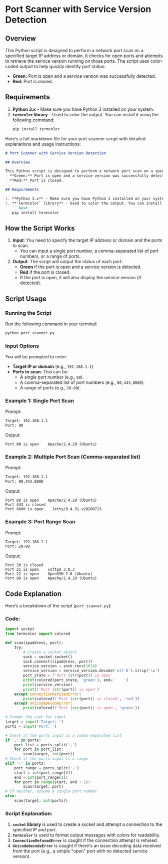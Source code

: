 # Port Scanner with Service Version Detection

## Overview

This Python script is designed to perform a network port scan on a specified target IP address or domain. It checks for open ports and attempts to retrieve the service version running on those ports. The script uses color-coded output to help quickly identify port status:
- **Green:** Port is open and a service version was successfully detected.
- **Red:** Port is closed.

## Requirements

1. **Python 3.x** - Make sure you have Python 3 installed on your system.
2. **`termcolor` library** - Used to color the output. You can install it using the following command:
   ```bash
   pip install termcolor
Here’s a full markdown file for your port scanner script with detailed explanations and usage instructions:

```markdown
# Port Scanner with Service Version Detection

## Overview

This Python script is designed to perform a network port scan on a specified target IP address or domain. It checks for open ports and attempts to retrieve the service version running on those ports. The script uses color-coded output to help quickly identify port status:
- **Green:** Port is open and a service version was successfully detected.
- **Red:** Port is closed.

## Requirements

1. **Python 3.x** - Make sure you have Python 3 installed on your system.
2. **`termcolor` library** - Used to color the output. You can install it using the following command:
   ```bash
   pip install termcolor
   ```

## How the Script Works

1. **Input**: You need to specify the target IP address or domain and the ports to scan.
   - You can input a single port number, a comma-separated list of port numbers, or a range of ports.
2. **Output**: The script will output the status of each port:
   - **Green** if the port is open and a service version is detected.
   - **Red** if the port is closed.
   - If the port is open, it will also display the service version (if detected).

## Script Usage

### Running the Script

Run the following command in your terminal:

```bash
python port_scanner.py
```

### Input Options

You will be prompted to enter:
- **Target IP or domain** (e.g., `192.168.1.1`)
- **Ports to scan**: This can be:
  - A single port number (e.g., `80`).
  - A comma-separated list of port numbers (e.g., `80,443,8080`).
  - A range of ports (e.g., `20-80`).

### Example 1: Single Port Scan
Prompt:
```bash
Target: 192.168.1.1
Port: 80
```
Output:
```
Port 80 is open    Apache/2.4.29 (Ubuntu)
```

### Example 2: Multiple Port Scan (Comma-separated list)
Prompt:
```bash
Target: 192.168.1.1
Port: 80,443,8080
```
Output:
```
Port 80 is open    Apache/2.4.29 (Ubuntu)
Port 443 is closed
Port 8080 is open    Jetty/9.4.31.v20200723
```

### Example 3: Port Range Scan
Prompt:
```bash
Target: 192.168.1.1
Port: 20-80
```
Output:
```
Port 20 is closed
Port 21 is open    vsftpd 3.0.3
Port 22 is open    OpenSSH 7.6 (Ubuntu)
Port 80 is open    Apache/2.4.29 (Ubuntu)
```

## Code Explanation

Here’s a breakdown of the script (`port_scanner.py`):

### Code:
```python
import socket
from termcolor import colored

def scan(ipaddress, port):
    try:
        # Create a socket object
        sock = socket.socket()
        sock.connect((ipaddress, port))
        service_version = sock.recv(1024)
        service_version = service_version.decode('utf-8').strip('\n')
        port_state = f'Port {str(port)} is open'
        print(colored(port_state, 'green'), end='    ')
        print(service_version)
        print(f'Port {str(port)} is open')
    except ConnectionRefusedError:
        print(colored(f'Port {str(port)} is closed', 'red'))
    except UnicodeDecodeError:
        print(colored(f'Port {str(port)} is open', 'green'))

# Prompt the user for input
target = input('Target: ')
ports = input('Port: ')

# Check if the ports input is a comma-separated list
if ',' in ports:
    port_list = ports.split(',')
    for port in port_list:
        scan(target, int(port))
# Check if the ports input is a range
elif '-' in ports:
    port_range = ports.split('-')
    start = int(port_range[0])
    end = int(port_range[1])
    for port in range(start, end + 1):
        scan(target, port)
# If neither, assume a single port number
else:
    scan(target, int(ports))
```

### Script Explanation:
1. **`socket` library** is used to create a socket and attempt a connection to the specified IP and port.
2. **`termcolor`** is used to format output messages with colors for readability.
3. **`ConnectionRefusedError`** is caught if the connection attempt is refused.
4. **`UnicodeDecodeError`** is caught if there's an issue decoding data received from the port (e.g., a simple "open" port with no detected service version).
